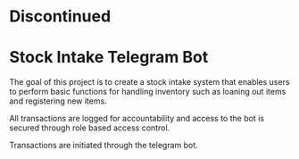# Discontinued
# Stock Intake Telegram Bot

The goal of this project is to create a stock intake system that enables
users to perform basic functions for handling inventory such as
loaning out items and registering new items.

All transactions are logged for accountability and access to the bot is secured
through role based access control.

Transactions are initiated through the telegram bot.
